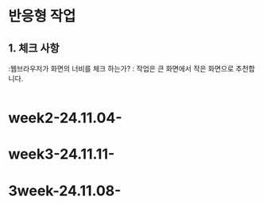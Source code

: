 # 반응형 작업

## 1. 체크 사항

:웹브라우저가 화면의 너비를 체크 하는가?
: 작업은 큰 화면에서 작은 화면으로 추천합니다.

```html

```

# week2-24.11.04-

# week3-24.11.11-

# 3week-24.11.08-
